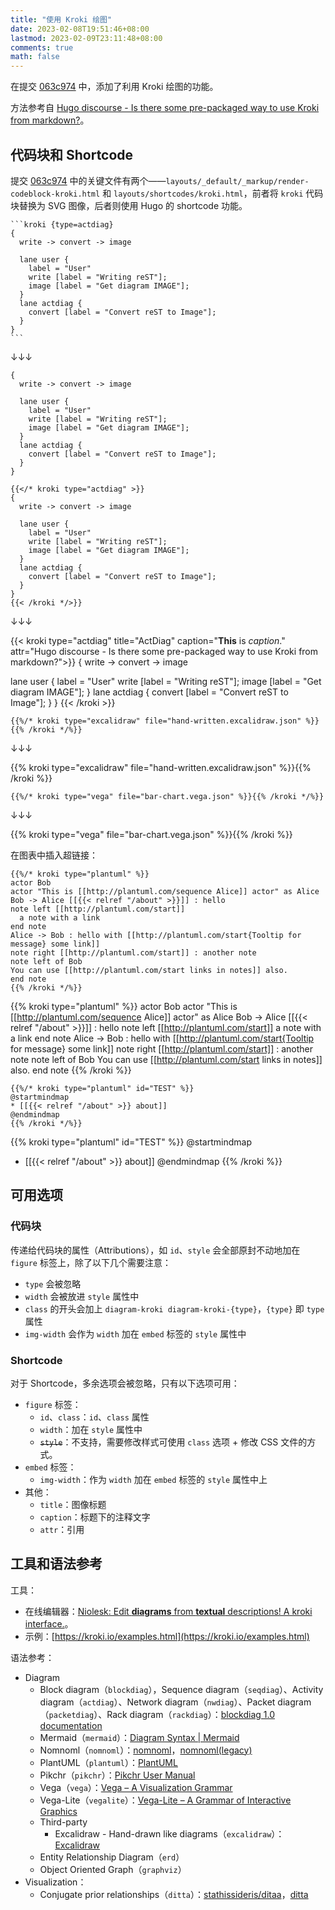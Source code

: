 ```yaml
---
title: "使用 Kroki 绘图"
date: 2023-02-08T19:51:46+08:00
lastmod: 2023-02-09T23:11:48+08:00
comments: true
math: false
---
```


在提交 [063c974](https://github.com/alohaia/hugo-theme-daisilia/commit/063c974720900f1033b222469a4c757d7889ca62) 中，添加了利用 Kroki 绘图的功能。

方法参考自 [Hugo discourse - Is there some pre-packaged way to use Kroki from markdown?](https://discourse.gohugo.io/t/is-there-some-pre-packaged-way-to-use-kroki-from-markdown/36924/3)。

<!--more-->

## 代码块和 Shortcode

提交 [063c974](https://github.com/alohaia/hugo-theme-daisilia/commit/063c974720900f1033b222469a4c757d7889ca62) 中的关键文件有两个——`layouts/_default/_markup/render-codeblock-kroki.html` 和 `layouts/shortcodes/kroki.html`，前者将 `kroki` 代码块替换为 SVG 图像，后者则使用 Hugo 的 shortcode 功能。

````
```kroki {type=actdiag}
{
  write -> convert -> image

  lane user {
    label = "User"
    write [label = "Writing reST"];
    image [label = "Get diagram IMAGE"];
  }
  lane actdiag {
    convert [label = "Convert reST to Image"];
  }
}
```
````

↓↓↓

```kroki {type=actdiag}
{
  write -> convert -> image

  lane user {
    label = "User"
    write [label = "Writing reST"];
    image [label = "Get diagram IMAGE"];
  }
  lane actdiag {
    convert [label = "Convert reST to Image"];
  }
}
```

```xxx
{{</* kroki type="actdiag" >}}
{
  write -> convert -> image

  lane user {
    label = "User"
    write [label = "Writing reST"];
    image [label = "Get diagram IMAGE"];
  }
  lane actdiag {
    convert [label = "Convert reST to Image"];
  }
}
{{< /kroki */>}}
```

↓↓↓

{{< kroki type="actdiag" title="ActDiag" caption="**This** is *caption*." attr="Hugo discourse - Is there some pre-packaged way to use Kroki from markdown?">}}
{
  write -> convert -> image

  lane user {
    label = "User"
    write [label = "Writing reST"];
    image [label = "Get diagram IMAGE"];
  }
  lane actdiag {
    convert [label = "Convert reST to Image"];
  }
}
{{< /kroki >}}


```xxx
{{%/* kroki type="excalidraw" file="hand-written.excalidraw.json" %}}{{% /kroki */%}}
```

↓↓↓

{{% kroki type="excalidraw" file="hand-written.excalidraw.json" %}}{{% /kroki %}}

```xxx
{{%/* kroki type="vega" file="bar-chart.vega.json" %}}{{% /kroki */%}}
```

↓↓↓

{{% kroki type="vega" file="bar-chart.vega.json" %}}{{% /kroki %}}

在图表中插入超链接：

```xxx
{{%/* kroki type="plantuml" %}}
actor Bob
actor "This is [[http://plantuml.com/sequence Alice]] actor" as Alice
Bob -> Alice [[{{< relref "/about" >}}]] : hello
note left [[http://plantuml.com/start]]
  a note with a link
end note
Alice -> Bob : hello with [[http://plantuml.com/start{Tooltip for message} some link]]
note right [[http://plantuml.com/start]] : another note
note left of Bob
You can use [[http://plantuml.com/start links in notes]] also.
end note
{{% /kroki */%}}
```

{{% kroki type="plantuml" %}}
actor Bob
actor "This is [[http://plantuml.com/sequence Alice]] actor" as Alice
Bob -> Alice [[{{< relref "/about" >}}]] : hello
note left [[http://plantuml.com/start]]
  a note with a link
end note
Alice -> Bob : hello with [[http://plantuml.com/start{Tooltip for message} some link]]
note right [[http://plantuml.com/start]] : another note
note left of Bob
You can use [[http://plantuml.com/start links in notes]] also.
end note
{{% /kroki %}}

```xxx
{{%/* kroki type="plantuml" id="TEST" %}}
@startmindmap
* [[{{< relref "/about" >}} about]]
@endmindmap
{{% /kroki */%}}
```

{{% kroki type="plantuml" id="TEST" %}}
@startmindmap
* [[{{< relref "/about" >}} about]]
@endmindmap
{{% /kroki %}}

## 可用选项

### 代码块

传递给代码块的属性（Attributions），如 `id`、`style` 会全部原封不动地加在 `figure` 标签上，除了以下几个需要注意：

- `type` 会被忽略
- `width` 会被放进 `style` 属性中
- `class` 的开头会加上 `diagram-kroki diagram-kroki-{type}`，`{type}` 即 `type` 属性
- `img-width` 会作为 `width` 加在 `embed` 标签的 `style` 属性中

### Shortcode

对于 Shortcode，多余选项会被忽略，只有以下选项可用：

- `figure` 标签：
    - `id`、`class`：`id`、`class` 属性
    - `width`：加在 `style` 属性中
    - ~~`style`~~：不支持，需要修改样式可使用 `class` 选项 + 修改 CSS 文件的方式。
- `embed` 标签：
    - `img-width`：作为 `width` 加在 `embed` 标签的 `style` 属性中上
- 其他：
    - `title`：图像标题
    - `caption`：标题下的注释文字
    - `attr`：引用

## 工具和语法参考

工具：

- 在线编辑器：[Niolesk: Edit **diagrams** from **textual** descriptions! A kroki interface.](https://niolesk.top/)。
- 示例：[https://kroki.io/examples.html](https://kroki.io/examples.html)

语法参考：

- Diagram
    - Block diagram（`blockdiag`），Sequence diagram（`seqdiag`）、Activity diagram（`actdiag`）、Network diagram（`nwdiag`）、Packet diagram（`packetdiag`）、Rack diagram（`rackdiag`）：[blockdiag 1.0 documentation](http://blockdiag.com/en/index.html#table-of-contents)
    - Mermaid（`mermaid`）：[Diagram Syntax | Mermaid](https://mermaid.js.org/intro/n00b-syntaxReference.html)
    - Nomnoml（`nomnoml`）：[nomnoml](https://stage.nomnoml.com/)，[nomnoml(legacy)](https://nomnoml.com/)
    - PlantUML（`plantuml`）：[PlantUML](https://plantuml.com/zh/)
    - Pikchr（`pikchr`）：[Pikchr User Manual](https://pikchr.org/home/doc/trunk/doc/userman.md)
    - Vega（`vega`）：[Vega – A Visualization Grammar](https://vega.github.io/vega/)
    - Vega-Lite（`vegalite`）：[Vega-Lite – A Grammar of Interactive Graphics](https://vega.github.io/vega-lite/)
    - Third-party
        - Excalidraw - Hand-drawn like diagrams（`excalidraw`）：[Excalidraw](https://excalidraw.com/)
    - Entity Relationship Diagram（`erd`）
    - Object Oriented Graph（`graphviz`）
- Visualization：
    - Conjugate prior relationships（`ditta`）：[stathissideris/ditaa](https://github.com/stathissideris/ditaa#syntax)，[ditta](https://ditaa.sourceforge.net/)
